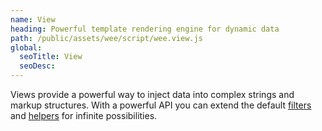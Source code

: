 ```yaml
---
name: View
heading: Powerful template rendering engine for dynamic data
path: /public/assets/wee/script/wee.view.js
global:
  seoTitle: View
  seoDesc:
---
```


Views provide a powerful way to inject data into complex strings and markup structures. With a powerful API you can extend the default [filters](#filters) and [helpers](#helpers) for infinite possibilities.